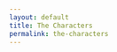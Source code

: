 ```yaml
---
layout: default
title: The Characters
permalink: the-characters
---
```

<!-- Add an essay or interpretive material below this line,
using HTML or markdown.  Do not modify this file above this line -->

